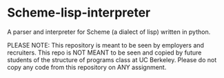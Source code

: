 # Scheme-lisp-interpreter
A parser and interpreter for Scheme (a dialect of lisp) written in python.

PLEASE NOTE: This repository is meant to be seen by employers and recruiters. This repo is NOT MEANT to be seen and copied by future students of the structure of programs class at UC Berkeley. Please do not copy any code from this repository on ANY assignment.
